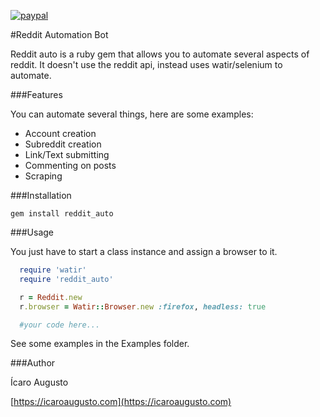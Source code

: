 [![paypal](https://www.paypalobjects.com/en_US/i/btn/btn_donateCC_LG.gif)](https://www.paypal.com/cgi-bin/webscr?cmd=_s-xclick&hosted_button_id=NAT333XURSXGY&source=url)

#Reddit Automation Bot

Reddit auto is a ruby gem that allows you to automate several aspects of reddit.
It doesn't use the reddit api, instead uses watir/selenium to automate.

###Features

You can automate several things, here are some examples:

* Account creation
* Subreddit creation
* Link/Text submitting
* Commenting on posts
* Scraping

###Installation

`gem install reddit_auto`

###Usage

You just have to start a class instance and assign a browser to it.

```ruby
  require 'watir'
  require 'reddit_auto'

  r = Reddit.new
  r.browser = Watir::Browser.new :firefox, headless: true

  #your code here...
```

See some examples in the Examples folder.


###Author

Ícaro Augusto

[https://icaroaugusto.com](https://icaroaugusto.com)